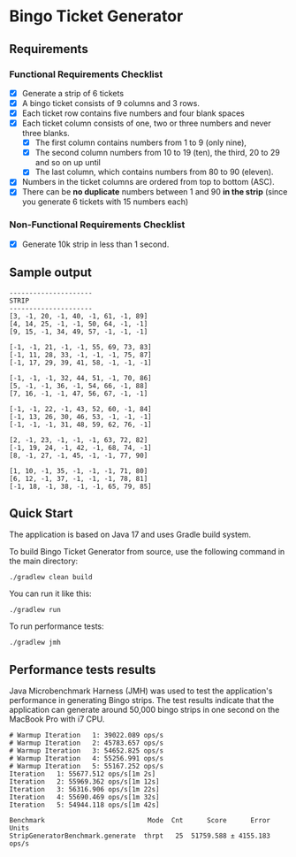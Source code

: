 # Bingo Ticket Generator

## Requirements

### Functional Requirements Checklist

- [x] Generate a strip of 6 tickets
- [x] A bingo ticket consists of 9 columns and 3 rows.
- [x] Each ticket row contains five numbers and four blank spaces
- [x] Each ticket column consists of one, two or three numbers and never three blanks.
  - [x] The first column contains numbers from 1 to 9 (only nine),
  - [x] The second column numbers from 10 to 19 (ten), the third, 20 to 29 and so on up until
  - [x] The last column, which contains numbers from 80 to 90 (eleven).
- [x] Numbers in the ticket columns are ordered from top to bottom (ASC).
- [x] There can be **no duplicate** numbers between 1 and 90 **in the strip** (since you generate 6 tickets with 15 numbers each)

### Non-Functional Requirements Checklist
- [x] Generate 10k strip in less than 1 second.

## Sample output
```
---------------------
STRIP
---------------------
[3, -1, 20, -1, 40, -1, 61, -1, 89]
[4, 14, 25, -1, -1, 50, 64, -1, -1]
[9, 15, -1, 34, 49, 57, -1, -1, -1]

[-1, -1, 21, -1, -1, 55, 69, 73, 83]
[-1, 11, 28, 33, -1, -1, -1, 75, 87]
[-1, 17, 29, 39, 41, 58, -1, -1, -1]

[-1, -1, -1, 32, 44, 51, -1, 70, 86]
[5, -1, -1, 36, -1, 54, 66, -1, 88]
[7, 16, -1, -1, 47, 56, 67, -1, -1]

[-1, -1, 22, -1, 43, 52, 60, -1, 84]
[-1, 13, 26, 30, 46, 53, -1, -1, -1]
[-1, -1, -1, 31, 48, 59, 62, 76, -1]

[2, -1, 23, -1, -1, -1, 63, 72, 82]
[-1, 19, 24, -1, 42, -1, 68, 74, -1]
[8, -1, 27, -1, 45, -1, -1, 77, 90]

[1, 10, -1, 35, -1, -1, -1, 71, 80]
[6, 12, -1, 37, -1, -1, -1, 78, 81]
[-1, 18, -1, 38, -1, -1, 65, 79, 85]
```

## Quick Start
The application is based on Java 17 and uses Gradle build system.

To build Bingo Ticket Generator from source, use the following command in the main directory:

    ./gradlew clean build

You can run it like this:

    ./gradlew run

To run performance tests:

    ./gradlew jmh


## Performance tests results
Java Microbenchmark Harness (JMH) was used to test the application's performance in generating Bingo strips. The test results indicate that the application can generate around 50,000 bingo strips in one second on the MacBook Pro with i7 CPU.

```
# Warmup Iteration   1: 39022.089 ops/s
# Warmup Iteration   2: 45783.657 ops/s
# Warmup Iteration   3: 54652.825 ops/s
# Warmup Iteration   4: 55256.991 ops/s
# Warmup Iteration   5: 55167.252 ops/s
Iteration   1: 55677.512 ops/s[1m 2s]
Iteration   2: 55969.362 ops/s[1m 12s]
Iteration   3: 56316.906 ops/s[1m 22s]
Iteration   4: 55690.469 ops/s[1m 32s]
Iteration   5: 54944.118 ops/s[1m 42s]

Benchmark                          Mode  Cnt      Score      Error  Units
StripGeneratorBenchmark.generate  thrpt   25  51759.588 ± 4155.183  ops/s
```